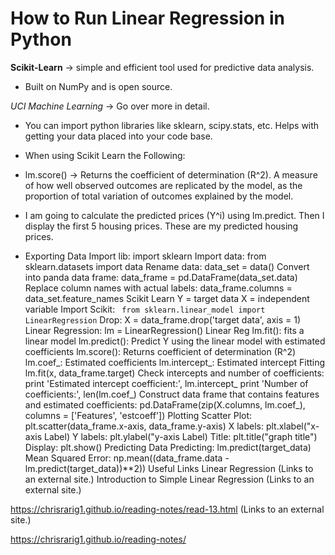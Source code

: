 # How to Run Linear Regression in Python

**Scikit-Learn** -> simple and efficient tool used for predictive data analysis.
- Built on NumPy and is open source.

*UCI Machine Learning* -> Go over more in detail.

- You can import python libraries like sklearn, scipy.stats, etc. Helps with getting your data placed into your code base.
- When using Scikit Learn the Following:
- lm.score() -> Returns the coefficient of determination (R^2). A measure of how well observed outcomes are replicated by the model, as the proportion of total variation of outcomes explained by the model.
- I am going to calculate the predicted prices (Y^i) using lm.predict. Then I display the first 5 housing prices. These are my predicted housing prices.

- Exporting Data
Import lib: import sklearn
Import data: from sklearn.datasets import data
Rename data: data_set = data()
Convert into panda data frame: data_frame = pd.DataFrame(data_set.data)
Replace column names with actual labels: data_frame.columns = data_set.feature_names
Scikit Learn
Y = target data
X = independent variable
Import Scikit: ` from sklearn.linear_model import LinearRegression`
Drop: X = data_frame.drop('target data', axis = 1)
Linear Regression: lm = LinearRegression()
Linear Reg
lm.fit(): fits a linear model
lm.predict(): Predict Y using the linear model with estimated coefficients
lm.score(): Returns coefficient of determination (R^2)
lm.coef_: Estimated coefficients
lm.intercept_: Estimated intercept
Fitting
lm.fit(x, data_frame.target)
Check intercepts and number of coefficients:
print 'Estimated intercept coefficient:', lm.intercept_
print 'Number of coefficients:', len(lm.coef_)
Construct data frame that contains features and estimated coefficients:
pd.DataFrame(zip(X.columns, lm.coef_), columns = ['Features', 'estcoeff'])
Plotting
Scatter Plot: plt.scatter(data_frame.x-axis, data_frame.y-axis)
X labels: plt.xlabel("x-axis Label)
Y labels: plt.ylabel("y-axis Label)
Title: plt.title("graph title")
Display: plt.show()
Predicting Data
Predicting: lm.predict(target_data)
Mean Squared Error: np.mean((data_frame.data - lm.predict(target_data))**2))
Useful Links
Linear Regression (Links to an external site.)
Introduction to Simple Linear Regression (Links to an external site.)

https://chrisrarig1.github.io/reading-notes/read-13.html (Links to an external site.)

https://chrisrarig1.github.io/reading-notes/
